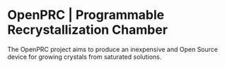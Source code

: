 # OpenPRC | Programmable Recrystallization Chamber

The OpenPRC project aims to produce an inexpensive and Open Source device for growing crystals from saturated solutions.